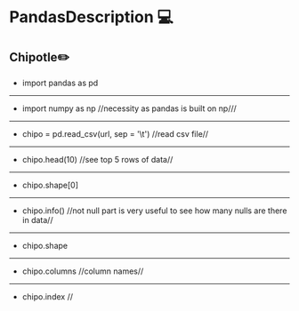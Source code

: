 # PandasDescription :computer:
## Chipotle:pencil2:
+ import pandas as pd
***
+ import numpy as np //necessity as pandas is built on np///
***
+ chipo = pd.read_csv(url, sep = '\t') //read csv file//
***
+ chipo.head(10) //see top 5 rows of data//
***
+ chipo.shape[0] 
***
+ chipo.info() //not null part is very useful to see how many nulls are there in data//
***
+ chipo.shape 
***
+ chipo.columns //column names//
***
+ chipo.index //
